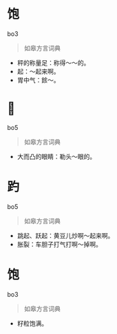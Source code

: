 # 饱
bo3
> 如皋方言词典
- 秤的称量足：称得～～的。
- 起：～起来啊。
- 胃中气：餩～。

# 𥄹
bo5
> 如皋方言词典
- 大而凸的眼睛：勒头～眼的。

# 趵
bo5
> 如皋方言词典
- 跳起、跃起：黄豆儿炒啊～起来啊。
- 胀裂：车胆子打气打啊～掉啊。

# 饱
bo3
> 如皋方言词典
- 籽粒饱满。
